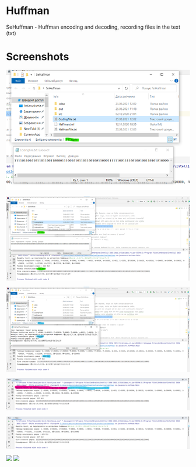 # Huffman
SeHuffman - Huffman encoding and decoding, recording files in the text (txt)




# Screenshots 

<p align="center">
<img src="Screenshots/001.png" alt="drawing1" width="700">
</p>

<p align="center">
<img src="Screenshots/002.png" alt="drawing1" width="700">
</p>

<p align="center">
<img src="Screenshots/003.png" alt="drawing1" width="700">
</p>

<p align="center">
<img src="Screenshots/004.png" alt="drawing1" width="700">
</p>

<p align="center">
<img src="Screenshots/005.png" alt="drawing1" width="700">
</p>

![](Screenshots/5.png)
![](Screenshots/4.png)
